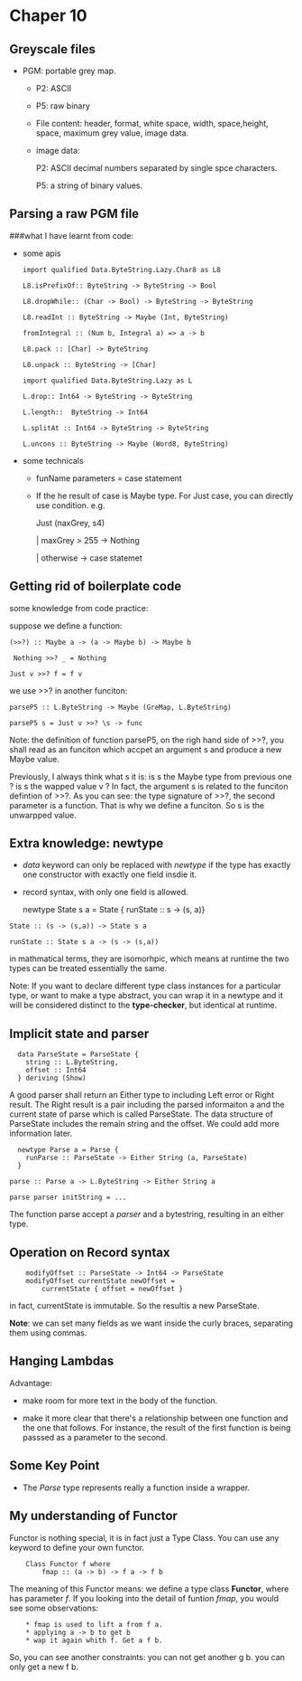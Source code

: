 # Chaper 10
## Greyscale files
* PGM: portable grey map.

	* P2: ASCII

	* P5: raw binary
	
	* File content: header, format, white space, width, space,height, space, maximum grey value, image data.
	   
	* image data:

		P2: ASCII decimal numbers separated by single spce characters.
		
		P5: a string of binary values.

## Parsing a raw PGM file

###what I have learnt from code:

* some apis

     `import qualified Data.ByteString.Lazy.Char8 as L8`
 
     `L8.isPrefixOf:: ByteString -> ByteString -> Bool`
 
     `L8.dropWhile:: (Char -> Bool) -> ByteString -> ByteString`
 
     `L8.readInt :: ByteString -> Maybe (Int, ByteString)`

     `fromIntegral :: (Num b, Integral a) => a -> b`
 
     `L8.pack :: [Char] -> ByteString`
 
     `L8.unpack :: ByteString -> [Char]`
 
 
 
     `import qualified Data.ByteString.Lazy as L`
 
     `L.drop:: Int64 -> ByteString -> ByteString`
 
     `L.length::  ByteString -> Int64`
 
     `L.splitAt :: Int64 -> ByteString -> ByteString`
     
     `L.uncons :: ByteString -> Maybe (Word8, ByteString)`
 
 * some technicals
 
 	- funName parameters = case statement
 	    
 	- If the he result of case is Maybe type. For Just case, you can directly use condition. e.g.
 	
 	   Just (naxGrey, s4)
 	
        | maxGrey > 255   -> Nothing
      
        | otherwise -> case statemet  
        


## Getting rid of boilerplate code


some knowledge from code practice:

suppose we define a function:

`(>>?) :: Maybe a -> (a -> Maybe b) -> Maybe b`

` Nothing >>? _ = Nothing`

`Just v >>? f = f v`

we use >>? in another funciton:

`parseP5 :: L.ByteString -> Maybe (GreMap, L.ByteString)`

`parseP5 s = Just v >>? \s -> func`        
   
 Note: the definition of function parseP5, on the righ hand side of >>?, you shall read as an funciton which accpet an argument s and produce a new Maybe value.
 
 Previously, I always think what s it is: is s the Maybe type from previous one ? is s the wapped value v ? In fact, the argument s is related to the funciton defintion of >>?. As you can see: the type signature of >>?, the second parameter is a function. That is why we define a funciton. So s is the unwarpped value.
 
 
 
 
 
## Extra knowledge: newtype

* *data* keyword can only be replaced with *newtype* if the type has exactly one constructor with exactly one field insdie it.

* record syntax, with only one field is allowed.

  newtype State s a = State { runState :: s -> (s, a)}

`State :: (s -> (s,a)) -> State s a`

`runState :: State s a -> (s -> (s,a))`

in mathmatical terms, they are isomorhpic, which means at runtime the two types can be treated essentially the same.

Note: If you want to declare different type class instances for a particular type, or want to make a type abstract, you can wrap it in a newtype and it will be considered distinct to the **type-checker**, but identical at runtime.

## Implicit state and parser

      data ParseState = ParseState {
      	string :: L.ByteString,
      	offset :: Int64
      } deriving (Show)

A good parser shall return an Either type to including Left error or Right result. The Right result is a pair including the parsed informaiton a and the current state of parse which is called ParseState. The data structure of ParseState includes the remain string and the offset. We could add more information later.

	  newtype Parse a = Parse {
	  	runParse :: ParseState -> Either String (a, ParseState)
	  }	


`parse :: Parse a -> L.ByteString -> Either String a`

`parse parser initString = ...`

The function parse accept a *parser* and a bytestring, resulting in an either type.


## Operation on Record syntax

		modifyOffset :: ParseState -> Int64 -> ParseState
		modifyOffset currentState newOffset =
			currentState { offset = newOffset }
			
in fact, currentState is immutable. So the resultis a new ParseState.

**Note**: we can set many fields as we want inside the curly braces, separating them using commas.


## Hanging Lambdas

Advantage:

* make room for more text in the body of the function.

* make it more clear that there's a relationship between one function and the one that follows. For instance, the result of the first function is being passsed as a parameter to the second.

## Some Key Point

* The *Parse* type represents really a function inside a wrapper.


## My understanding of Functor

 Functor is nothing special, it is in fact just a Type Class. You can use any keyword to define your own functor.
 		
 		Class Functor f where
 			fmap :: (a -> b) -> f a -> f b
 
 The meaning of this Functor means: we define a type class **Functor**, where has parameter *f*. If you looking into the detail of funtion *fmap*, you would see some observations:
 	
 		* fmap is used to lift a from f a.
 		* applying a -> b to get b
 		* wap it again whith f. Get a f b.
 
 So, you can see another constraints: you can not get another g b. you can only get a new f b.		



			

  